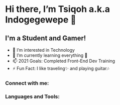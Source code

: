 # Hi there, I’m Tsiqoh a.k.a Indogegewepe 👋
## I'm a Student and Gamer!

- 👀 I’m interested in Technology
- 🌱 I’m currently learning everything 🤣
- 📫 2021 Goals: Completed Front-End Dev Training
- ⚡ Fun Fact: I like traveling✨ and playing guitar🎶

### Connect with me:

### Languages and Tools:
